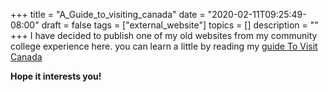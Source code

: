 +++
title = "A_Guide_to_visiting_canada"
date = "2020-02-11T09:25:49-08:00"
draft = false
tags = ["external_website"]
topics = []
description = ""
+++
I have decided to publish one of my old websites from my community college experience here. 
you can learn a little by reading my [guide To Visit Canada](/A_guide_to_visiting_canada/index.html)


**Hope it interests you!**